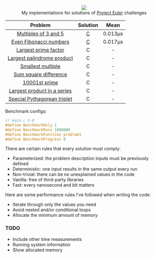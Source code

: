 <p align="center">
  <a href="https://projecteuler.net">
    <img src="https://projecteuler.net/images/clipart/euler_portrait.png">
  </a>
  <br>My implementations for solutions of <a href="https://projecteuler.net">Project Euler</a> challenges</br>
</p>

| Problem                                                           | Solution                                                                                | Mean    |
| :---------------------------------------------------------------: | :-------------------------------------------------------------------------------------: | :-----: |
| [Multiples of 3 and 5](https://projecteuler.net/problem=1)        | [C](https://github.com/KimTisott/ProjectEuler-Solutions/blob/main/Solutions/problem1.c) | 0.013μs |
| [Even Fibonacci numbers](https://projecteuler.net/problem=2)      | [C](https://github.com/KimTisott/ProjectEuler-Solutions/blob/main/Solutions/problem2.c) | 0.017μs |
| [Largest prime factor](https://projecteuler.net/problem=3)        | C | - |
| [Largest palindrome product](https://projecteuler.net/problem=4)  | C | - |
| [Smallest multiple](https://projecteuler.net/problem=5)           | C | - |
| [Sum square difference](https://projecteuler.net/problem=6)       | C | - |
| [10001st prime](https://projecteuler.net/problem=7)               | C | - |
| [Largest product in a series](https://projecteuler.net/problem=8) | C | - |
| [Special Pythagorean triplet](https://projecteuler.net/problem=9) | C | - |

Benchmark configs:
```c
// main.c 5-8
#define BenchmarkOnly 1
#define BenchmarkRuns 1000000
#define BenchmarkFunction problem1
#define BenchmarkProgress 0
```

There are certain rules that every solution must comply:
- Parameterized: the problem description inputs must be previously defined
- Deterministic: one input results in the same output every run
- Non-trivial: there can be no unexplained values in the code
- Vanilla: free of third-party libraries
- Fast: every nanosecond and bit matters

Here are some performance rules I've followed when writing the code:
- Iterate through only the values you need
- Avoid nested and/or conditional loops
- Allocate the minimum amount of memory

### TODO

- Include other time measurements
- Running system information
- Show allocated memory
